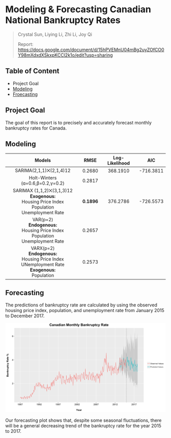 # Modeling & Forecasting Canadian National Bankruptcy Rates

> Crystal Sun, Liying Li, Zhi Li, Joy Qi
>
> Report: https://docs.google.com/document/d/15hPVEMnU04mBg2uyZOfCO0Y98mXdxdXSkxpKCCl2k1o/edit?usp=sharing

## Table of Content

- Project Goal
- [Modeling](#Modeling)
- [Froecasting](#Forecasting)

## Project Goal

The goal of this report is to precisely and accurately forecast monthly bankruptcy rates for Canada.

## Modeling




|                            Models                            |    RMSE    | Log-Likelihood |    AIC    |
| :----------------------------------------------------------: | :--------: | :------------: | :-------: |
|                   SARIMA(2,1,1)⨉(2,1,4)12                    |   0.2680   |    368.1910    | -716.3811 |
|               Holt-Winters (ɑ=0.6,β=0.2,γ=0.2)               |   0.2817   |                |           |
| SARIMAX (1,1,2)⨉(3,1,3)12<br />**Exogenous:**<br />Housing Price Index<br />Population<br />Unemployment Rate | **0.1896** |    376.2786    | -726.5573 |
| VAR(p=2)<br />**Endogenous:**<br />Housing Price Index<br />Population<br />Unemployment Rate |   0.2657   |                |           |
| VARX(p=2)<br />**Endogenous:**<br />Housing Price Index<br />UNemployment Rate<br />**Exogenous:**<br />Population |   0.2573   |  

## Forecasting

The predictions of bankruptcy rate are calculated by using the observed housing price index, population, and unemployment rate from January 2015 to December 2017. 

 ![forecasting plot](https://github.com/crystalxs/bankruptcy-rate-prediction/blob/master/Forecasting.jpg)

Our forecasting plot shows that, despite some seasonal fluctuations, there will be a general decreasing trend of the bankruptcy rate for the year 2015 to 2017. 
